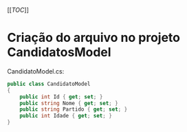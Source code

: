[[_TOC_]]

# Criação do arquivo no projeto CandidatosModel

CandidatoModel.cs:
```csharp
public class CandidatoModel
{
    public int Id { get; set; }
    public string Nome { get; set; }
    public string Partido { get; set; }
    public int Idade { get; set; }
}
```